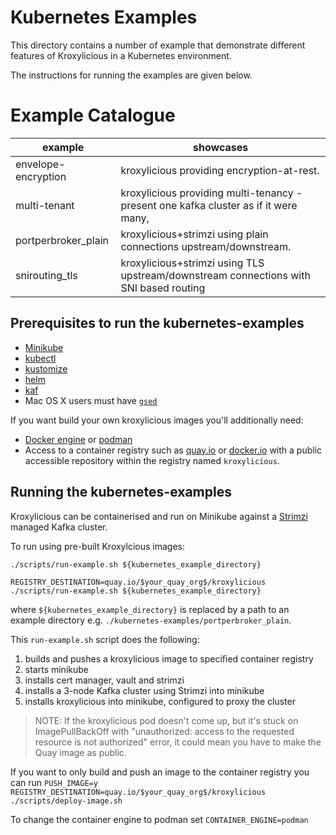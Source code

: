 # Kubernetes Examples

This directory contains a number of example that demonstrate different features of Kroxylicious
in a Kubernetes environment.

The instructions for running the examples are given below.


# Example Catalogue

| example             | showcases                                                                             |
|---------------------|---------------------------------------------------------------------------------------|
| envelope-encryption | kroxylicious providing encryption-at-rest.                                            |
| multi-tenant        | kroxylicious providing multi-tenancy - present one kafka cluster as if it were many,  |
| portperbroker_plain | kroxylicious+strimzi using plain connections upstream/downstream.                     |
| snirouting_tls      | kroxylicious+strimzi using TLS upstream/downstream connections with SNI based routing |

## Prerequisites to run the kubernetes-examples

* [Minikube](https://minikube.sigs.k8s.io/docs/start)
* [kubectl](https://kubernetes.io/docs/tasks/tools)
* [kustomize](https://kubectl.docs.kubernetes.io/installation/kustomize/)
* [helm](https://helm.sh/docs/helm/helm_install/)
* [kaf](https://github.com/birdayz/kaf)
* Mac OS X users must have [`gsed`](https://formulae.brew.sh/formula/gnu-sed)

If you want build your own kroxylicious images you'll additionally need: 

* [Docker engine](https://docs.docker.com/engine/install) or [podman](https://podman.io/docs/installation) 
* Access to a container registry such as [quay.io](https://quay.io) or [docker.io](https://docker.io) with a public accessible repository within the registry named `kroxylicious`.


## Running the kubernetes-examples

Kroxylicious can be containerised and run on Minikube against a [Strimzi](https://strimzi.io) managed Kafka cluster.

To run using pre-built Kroxylcious images:

```shell
./scripts/run-example.sh ${kubernetes_example_directory}
```

```shell
REGISTRY_DESTINATION=quay.io/$your_quay_org$/kroxylicious ./scripts/run-example.sh ${kubernetes_example_directory}
```
where `${kubernetes_example_directory}` is replaced by a path to an example directory e.g. `./kubernetes-examples/portperbroker_plain`.

This `run-example.sh` script does the following:
1. builds and pushes a kroxylicious image to specified container registry
2. starts minikube
3. installs cert manager, vault and strimzi
4. installs a 3-node Kafka cluster using Strimzi into minikube
5. installs kroxylicious into minikube, configured to proxy the cluster

> NOTE: If the kroxylicious pod doesn't come up, but it's stuck on ImagePullBackOff with "unauthorized: access to the requested resource is not authorized" error,
it could mean you have to make the Quay image as public.

If you want to only build and push an image to the container registry you can run `PUSH_IMAGE=y REGISTRY_DESTINATION=quay.io/$your_quay_org$/kroxylicious ./scripts/deploy-image.sh`

To change the container engine to podman set `CONTAINER_ENGINE=podman`

